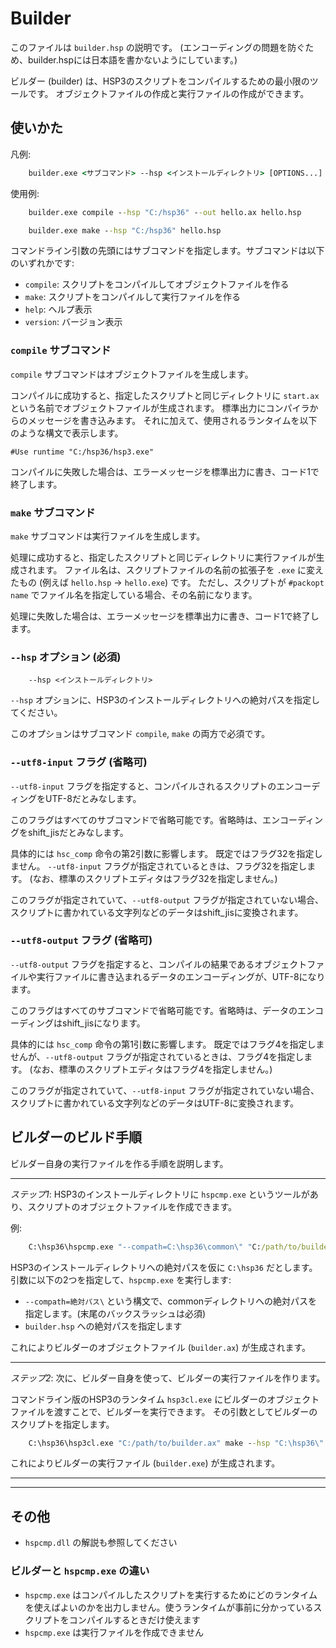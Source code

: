 # Builder

このファイルは `builder.hsp` の説明です。
(エンコーディングの問題を防ぐため、builder.hspには日本語を書かないようにしています。)

ビルダー (builder) は、HSP3のスクリプトをコンパイルするための最小限のツールです。
オブジェクトファイルの作成と実行ファイルの作成ができます。

## 使いかた

凡例:

```bat
    builder.exe <サブコマンド> --hsp <インストールディレクトリ> [OPTIONS...] <スクリプトファイル>
```

使用例:

```bat
    builder.exe compile --hsp "C:/hsp36" --out hello.ax hello.hsp
```

```bat
    builder.exe make --hsp "C:/hsp36" hello.hsp
```

コマンドライン引数の先頭にはサブコマンドを指定します。サブコマンドは以下のいずれかです:

- `compile`: スクリプトをコンパイルしてオブジェクトファイルを作る
- `make`: スクリプトをコンパイルして実行ファイルを作る
- `help`: ヘルプ表示
- `version`: バージョン表示

### `compile` サブコマンド

`compile` サブコマンドはオブジェクトファイルを生成します。

コンパイルに成功すると、指定したスクリプトと同じディレクトリに `start.ax` という名前でオブジェクトファイルが生成されます。
標準出力にコンパイラからのメッセージを書き込みます。
それに加えて、使用されるランタイムを以下のような構文で表示します。

```
#Use runtime "C:/hsp36/hsp3.exe"
```

コンパイルに失敗した場合は、エラーメッセージを標準出力に書き、コード1で終了します。

### `make` サブコマンド

`make` サブコマンドは実行ファイルを生成します。

処理に成功すると、指定したスクリプトと同じディレクトリに実行ファイルが生成されます。
ファイル名は、スクリプトファイルの名前の拡張子を `.exe` に変えたもの (例えば `hello.hsp` → `hello.exe`) です。
ただし、スクリプトが `#packopt name` でファイル名を指定している場合、その名前になります。

処理に失敗した場合は、エラーメッセージを標準出力に書き、コード1で終了します。

### `--hsp` オプション (必須)

```
    --hsp <インストールディレクトリ>
```

`--hsp` オプションに、HSP3のインストールディレクトリへの絶対パスを指定してください。

このオプションはサブコマンド `compile`, `make` の両方で必須です。

### `--utf8-input` フラグ (省略可)

`--utf8-input` フラグを指定すると、コンパイルされるスクリプトのエンコーディングをUTF-8だとみなします。

このフラグはすべてのサブコマンドで省略可能です。省略時は、エンコーディングをshift_jisだとみなします。

具体的には `hsc_comp` 命令の第2引数に影響します。
既定ではフラグ32を指定しません。
`--utf8-input` フラグが指定されているときは、フラグ32を指定します。
(なお、標準のスクリプトエディタはフラグ32を指定しません。)

このフラグが指定されていて、`--utf8-output` フラグが指定されていない場合、スクリプトに書かれている文字列などのデータはshift_jisに変換されます。

### `--utf8-output` フラグ (省略可)

`--utf8-output` フラグを指定すると、コンパイルの結果であるオブジェクトファイルや実行ファイルに書き込まれるデータのエンコーディングが、UTF-8になります。

このフラグはすべてのサブコマンドで省略可能です。省略時は、データのエンコーディングはshift_jisになります。

具体的には `hsc_comp` 命令の第1引数に影響します。
既定ではフラグ4を指定しませんが、`--utf8-output` フラグが指定されているときは、フラグ4を指定します。
(なお、標準のスクリプトエディタはフラグ4を指定しません。)

このフラグが指定されていて、`--utf8-input` フラグが指定されていない場合、スクリプトに書かれている文字列などのデータはUTF-8に変換されます。

## ビルダーのビルド手順

ビルダー自身の実行ファイルを作る手順を説明します。

----

*ステップ1*: HSP3のインストールディレクトリに `hspcmp.exe` というツールがあり、スクリプトのオブジェクトファイルを作成できます。

例:

```bat
    C:\hsp36\hspcmp.exe "--compath=C:\hsp36\common\" "C:/path/to/builder.hsp"
```

HSP3のインストールディレクトリへの絶対パスを仮に `C:\hsp36` だとします。
引数に以下の2つを指定して、`hspcmp.exe` を実行します:

- `--compath=絶対パス\` という構文で、commonディレクトリへの絶対パスを指定します。(末尾のバックスラッシュは必須)
- `builder.hsp` への絶対パスを指定します

これによりビルダーのオブジェクトファイル (`builder.ax`) が生成されます。

----

*ステップ2*: 次に、ビルダー自身を使って、ビルダーの実行ファイルを作ります。

コマンドライン版のHSP3のランタイム `hsp3cl.exe` にビルダーのオブジェクトファイルを渡すことで、ビルダーを実行できます。
その引数としてビルダーのスクリプトを指定します。

```bat
    C:\hsp36\hsp3cl.exe "C:/path/to/builder.ax" make --hsp "C:\hsp36\" "C:/path/to/builder.hsp"
```

これによりビルダーの実行ファイル (`builder.exe`) が生成されます。

----
----

## その他

- `hspcmp.dll` の解説も参照してください

### ビルダーと `hspcmp.exe` の違い

- `hspcmp.exe` はコンパイルしたスクリプトを実行するためにどのランタイムを使えばよいのかを出力しません。使うランタイムが事前に分かっているスクリプトをコンパイルするときだけ使えます
- `hspcmp.exe` は実行ファイルを作成できません
